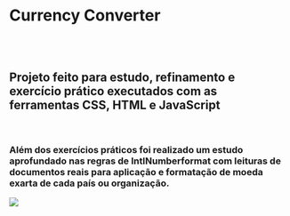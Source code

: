 <h1>Currency Converter</h1>
<br>
<br>
<h2>Projeto feito para estudo, refinamento e exercício prático executados com as ferramentas CSS, HTML e JavaScript</h2>
<br>
<h3>Além dos exercícios práticos foi realizado um estudo aprofundado nas regras de IntlNumberformat com leituras de documentos reais para aplicação e formatação de moeda exarta de cada país ou organização.</h3>
<img src="https://github.com/Jackdanielslz190/Currency-Converter/blob/main/Assets/mocap-currency-converter.jpg?raw=true">
